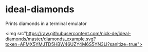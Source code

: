 # ideal-diamonds
Prints diamonds in a terminal emulator 

<img src"https://raw.githubusercontent.com/nick-de/ideal-diamonds/master/diamonds_example.svg?token=AFMX5YMJTD5HBW46UZY4M6S5YN3LI?sanitize=true">

